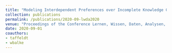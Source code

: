```yaml
---
title: "Modeling Interdependent Preferences over Incomplete Knowledge Graph Query Answers"
collection: publications
permalink: /publications/2020-09-lwda2020
venue: "Proceedings of the Conference Lernen, Wissen, Daten, Analysen, Online, September 9-11, 2020"
date: 2020-09-01
coauthors:
- taffeldt
- wbalke
---
```

